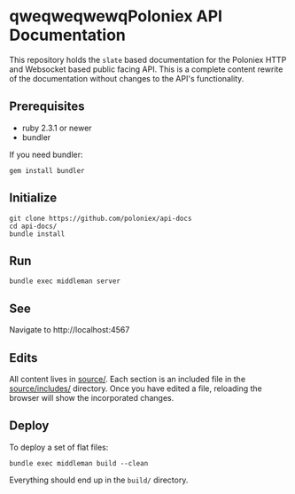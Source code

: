 qweqweqwewqPoloniex API Documentation
==========================

This repository holds the `slate` based documentation for the Poloniex HTTP and Websocket based public facing API.
This is a complete content rewrite of the documentation without changes to the API's functionality.

Prerequisites
-------------

* ruby 2.3.1 or newer
* bundler

If you need bundler:

```shell
gem install bundler
```

Initialize
----------

```shell
git clone https://github.com/poloniex/api-docs
cd api-docs/
bundle install
```

Run
---

```shell
bundle exec middleman server
```

See
---

Navigate to http://localhost:4567

Edits
-----

All content lives in [source/](source/). Each section is an included file in the [source/includes/](source/includes/)
directory. Once you have edited a file, reloading the browser will show the incorporated changes.

Deploy
------

To deploy a set of flat files:

```bundle exec middleman build --clean```

Everything should end up in the `build/` directory.
